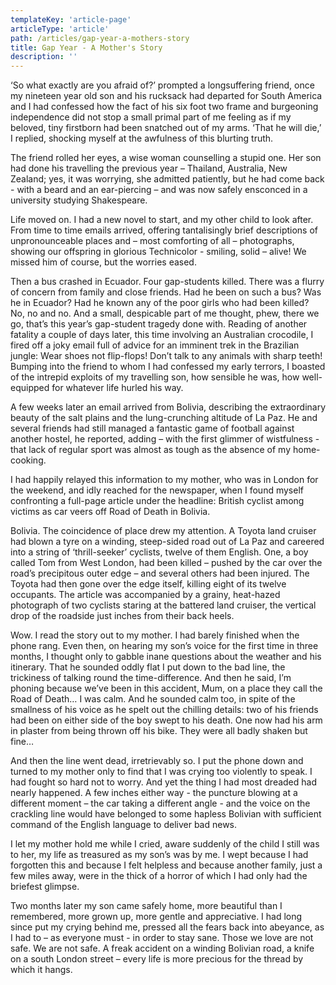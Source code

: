 ```yaml
---
templateKey: 'article-page'
articleType: 'article'
path: /articles/gap-year-a-mothers-story
title: Gap Year - A Mother's Story
description: ''
---
```


‘So what exactly are you afraid of?’ prompted a longsuffering friend, once my nineteen year old son and his rucksack had departed for South America and I had confessed how the fact of his six foot two frame and burgeoning independence did not stop a small primal part of me feeling as if my beloved, tiny firstborn had been snatched out of my arms. ‘That he will die,’ I replied, shocking myself at the awfulness of this blurting truth.

The friend rolled her eyes, a wise woman counselling a stupid one. Her son had done his travelling the previous year – Thailand, Australia, New Zealand; yes, it was worrying, she admitted patiently, but he had come back - with a beard and an ear-piercing – and was now safely ensconced in a university studying Shakespeare.

Life moved on. I had a new novel to start, and my other child to look after. From time to time emails arrived, offering tantalisingly brief descriptions of unpronounceable places and – most comforting of all – photographs, showing our offspring in glorious Technicolor - smiling, solid – alive! We missed him of course, but the worries eased.

Then a bus crashed in Ecuador. Four gap-students killed. There was a flurry of concern from family and close friends. Had he been on such a bus? Was he in Ecuador? Had he known any of the poor girls who had been killed? No, no and no. And a small, despicable part of me thought, phew, there we go, that’s this year’s gap-student tragedy done with. Reading of another fatality a couple of days later, this time involving an Australian crocodile, I fired off a joky email full of advice for an imminent trek in the Brazilian jungle: Wear shoes not flip-flops! Don’t talk to any animals with sharp teeth! Bumping into the friend to whom I had confessed my early terrors, I boasted of the intrepid exploits of my travelling son, how sensible he was, how well-equipped for whatever life hurled his way.

A few weeks later an email arrived from Bolivia, describing the extraordinary beauty of the salt plains and the lung-crunching altitude of La Paz. He and several friends had still managed a fantastic game of football against another hostel, he reported, adding – with the first glimmer of wistfulness - that lack of regular sport was almost as tough as the absence of my home-cooking.

I had happily relayed this information to my mother, who was in London for the weekend, and idly reached for the newspaper, when I found myself confronting a full-page article under the headline: British cyclist among victims as car veers off Road of Death in Bolivia.

Bolivia. The coincidence of place drew my attention. A Toyota land cruiser had blown a tyre on a winding, steep-sided road out of La Paz and careered into a string of ‘thrill-seeker’ cyclists, twelve of them English. One, a boy called Tom from West London, had been killed – pushed by the car over the road’s precipitous outer edge – and several others had been injured. The Toyota had then gone over the edge itself, killing eight of its twelve occupants. The article was accompanied by a grainy, heat-hazed photograph of two cyclists staring at the battered land cruiser, the vertical drop of the roadside just inches from their back heels.

Wow. I read the story out to my mother. I had barely finished when the phone rang. Even then, on hearing my son’s voice for the first time in three months, I thought only to gabble inane questions about the weather and his itinerary. That he sounded oddly flat I put down to the bad line, the trickiness of talking round the time-difference. And then he said, I’m phoning because we’ve been in this accident, Mum, on a place they call the Road of Death… I was calm. And he sounded calm too, in spite of the smallness of his voice as he spelt out the chilling details: two of his friends had been on either side of the boy swept to his death. One now had his arm in plaster from being thrown off his bike. They were all badly shaken but fine…

And then the line went dead, irretrievably so. I put the phone down and turned to my mother only to find that I was crying too violently to speak. I had fought so hard not to worry. And yet the thing I had most dreaded had nearly happened. A few inches either way - the puncture blowing at a different moment – the car taking a different angle - and the voice on the crackling line would have belonged to some hapless Bolivian with sufficient command of the English language to deliver bad news.

I let my mother hold me while I cried, aware suddenly of the child I still was to her, my life as treasured as my son’s was by me. I wept because I had forgotten this and because I felt helpless and because another family, just a few miles away, were in the thick of a horror of which I had only had the briefest glimpse.

Two months later my son came safely home, more beautiful than I remembered, more grown up, more gentle and appreciative. I had long since put my crying behind me, pressed all the fears back into abeyance, as I had to – as everyone must - in order to stay sane. Those we love are not safe. We are not safe. A freak accident on a winding Bolivian road, a knife on a south London street – every life is more precious for the thread by which it hangs.
